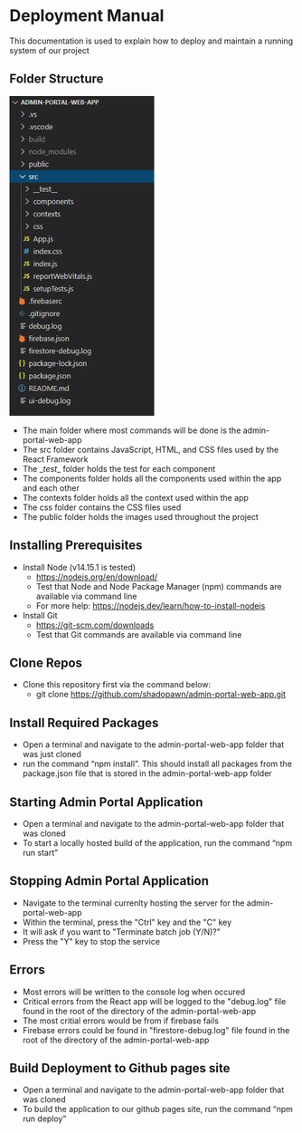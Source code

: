 # Deployment Manual

This documentation is used to explain how to deploy and maintain a running system of our project

## Folder Structure
![folder](images/React/folder.jpg)
- The main folder where most commands will be done is the admin-portal-web-app
- The src folder contains JavaScript, HTML, and CSS files used by the React Framework
- The \__test__ folder holds the test for each component
- The components folder holds all the components used within the app and each other
- The contexts folder holds all the context used within the app
- The css folder contains the CSS files used
- The public folder holds the images used throughout the project

## Installing Prerequisites

- Install Node (v14.15.1 is tested)
  - https://nodejs.org/en/download/
  - Test that Node and Node Package Manager (npm) commands are available via command line
  - For more help: https://nodejs.dev/learn/how-to-install-nodejs 
- Install Git
  - https://git-scm.com/downloads 
  - Test that Git commands are available via command line

## Clone Repos

- Clone this repository first via the command below:
  - git clone https://github.com/shadopawn/admin-portal-web-app.git

 ## Install Required Packages

- Open a terminal and navigate to the admin-portal-web-app folder that was just cloned
- run the command “npm install”. This should install all packages from the package.json file that is stored in the admin-portal-web-app folder

## Starting Admin Portal Application

- Open a terminal and navigate to the admin-portal-web-app folder that was cloned
- To start a locally hosted build of the application, run the command “npm run start”

## Stopping Admin Portal Application

- Navigate to the terminal currenlty hosting the server for the admin-portal-web-app
- Within the terminal, press the "Ctrl" key and the "C" key
- It will ask if you want to "Terminate batch job (Y/N)?"
- Press the "Y" key to stop the service

## Errors

- Most errors will be written to the console log when occured
- Critical errors from the React app will be logged to the "debug.log" file found in the root of the directory of the admin-portal-web-app
- The most critial errors would be from if firebase fails
- Firebase errors could be found in "firestore-debug.log" file found in the root of the directory of the admin-portal-web-app

## Build Deployment to Github pages site

- Open a terminal and navigate to the admin-portal-web-app folder that was cloned
- To build the application to our github pages site, run the command “npm run deploy”
